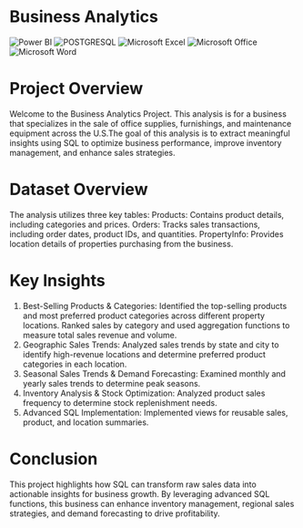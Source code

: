 # Business Analytics


![Power BI](https://img.shields.io/badge/power_bi-F2C811?style=for-the-badge&logo=powerbi&logoColor=black)
![POSTGRESQL](https://img.shields.io/badge/PostgreSQL-4169E1.svg?style=for-the-badge&logo=PostgreSQL&logoColor=white)
![Microsoft Excel](https://img.shields.io/badge/Microsoft_Excel-217346?style=for-the-badge&logo=microsoft-excel&logoColor=white)
![Microsoft Office](https://img.shields.io/badge/Microsoft_Office-D83B01?style=for-the-badge&logo=microsoft-office&logoColor=white)
![Microsoft Word](https://img.shields.io/badge/Microsoft_Word-2B579A?style=for-the-badge&logo=microsoft-word&logoColor=white)

# Project Overview
Welcome to the Business Analytics Project. This analysis is for a business that specializes in the sale of office supplies, furnishings, and maintenance equipment across the U.S.The goal of this analysis is to extract meaningful insights using SQL to optimize business performance, improve inventory management, and enhance sales strategies.

# Dataset Overview
The analysis utilizes three key tables:
Products: Contains product details, including categories and prices.
Orders: Tracks sales transactions, including order dates, product IDs, and quantities.
PropertyInfo: Provides location details of properties purchasing from the business.

# Key Insights
1. Best-Selling Products & Categories: Identified the top-selling products and most preferred product categories across different property locations. Ranked sales by category and used aggregation functions to measure total sales revenue and volume.
2. Geographic Sales Trends: Analyzed sales trends by state and city to identify high-revenue locations and determine preferred product categories in each location.
3. Seasonal Sales Trends & Demand Forecasting: Examined monthly and yearly sales trends to determine peak seasons.
4. Inventory Analysis & Stock Optimization: Analyzed product sales frequency to determine stock replenishment needs.
5. Advanced SQL Implementation: Implemented views for reusable sales, product, and location summaries.

# Conclusion
This project highlights how SQL can transform raw sales data into actionable insights for business growth. By leveraging advanced SQL functions, this business can enhance inventory management, regional sales strategies, and demand forecasting to drive profitability.
